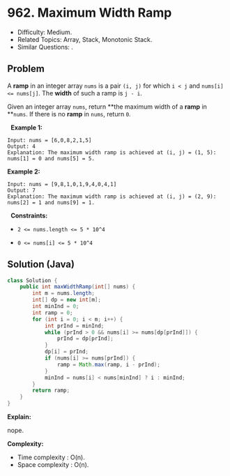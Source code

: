# 962. Maximum Width Ramp

- Difficulty: Medium.
- Related Topics: Array, Stack, Monotonic Stack.
- Similar Questions: .

## Problem

A **ramp** in an integer array ```nums``` is a pair ```(i, j)``` for which ```i < j``` and ```nums[i] <= nums[j]```. The **width** of such a ramp is ```j - i```.

Given an integer array ```nums```, return **the maximum width of a **ramp** in **```nums```. If there is no **ramp** in ```nums```, return ```0```.

 
**Example 1:**

```
Input: nums = [6,0,8,2,1,5]
Output: 4
Explanation: The maximum width ramp is achieved at (i, j) = (1, 5): nums[1] = 0 and nums[5] = 5.
```

**Example 2:**

```
Input: nums = [9,8,1,0,1,9,4,0,4,1]
Output: 7
Explanation: The maximum width ramp is achieved at (i, j) = (2, 9): nums[2] = 1 and nums[9] = 1.
```

 
**Constraints:**


	
- ```2 <= nums.length <= 5 * 10^4```
	
- ```0 <= nums[i] <= 5 * 10^4```



## Solution (Java)

```java
class Solution {
    public int maxWidthRamp(int[] nums) {
        int m = nums.length;
        int[] dp = new int[m];
        int minInd = 0;
        int ramp = 0;
        for (int i = 0; i < m; i++) {
            int prInd = minInd;
            while (prInd > 0 && nums[i] >= nums[dp[prInd]]) {
                prInd = dp[prInd];
            }
            dp[i] = prInd;
            if (nums[i] >= nums[prInd]) {
                ramp = Math.max(ramp, i - prInd);
            }
            minInd = nums[i] < nums[minInd] ? i : minInd;
        }
        return ramp;
    }
}
```

**Explain:**

nope.

**Complexity:**

* Time complexity : O(n).
* Space complexity : O(n).
